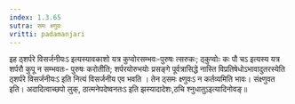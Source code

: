 ```yaml
---
index: 1.3.65
sutra: समः क्ष्णुवः
vritti: padamanjari
---
```


 इह ठ्शर्परे विसर्जनीयःऽ इत्यस्यावकाशो यत्र कुप्वोरसम्भवः-पुरुषः त्सरुकः; ठ्कुप्वोःः कः पौ चऽ इत्यस्य यत्र शर्परौ कुपू न सम्भवतः- पुरुषः करोतीति; शर्परयोरुभयोः प्रसङ्गे पूर्वत्रासिद्धे नास्ति विप्रतिषेधोऽभावादुतरस्येति ठ्शर्परे विसर्जनीयःऽ इति नित्यं विसर्जनीय एव भवति । तेन ठ्समः क्ष्णुवःऽ न कर्तव्यमिति भावः। संक्ष्णुवत इति। अदादित्वाच्छपो लुक्, ठात्मनेपदेष्वनतःऽ इति झस्यादादेशः,ठचि श्नुधातुऽइत्यादिनोवङ्॥